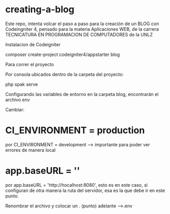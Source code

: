 # creating-a-blog
Este repo, intenta volcar el paso a paso para la creación de un BLOG con Codeingniter 4, pensado para la materia Aplicaciones WEB, de la carrera TECNICATURA EN PROGRAMACION DE COMPUTADORES de la UNLZ

Instalacion de Codeigniter


composer create-project codeigniter4/appstarter blog

Para correr el proyecto

Por consola ubicados dentro de la carpeta del proyecto:

php spak serve

Configurando las variables de entorno en la carpeta blog, encontrarán el archivo env

Cambiar:
# CI_ENVIRONMENT = production 
por
CI_ENVIRONMENT = development --> importante para poder ver errores de manera local

# app.baseURL = ''
por
app.baseURL = 'http://hocalhost:8080', esto es en este caso, si configuran de otra manera la ruta del servidor, esa es la que debe ir en este punto.

Renombrar el archivo y colocar un . (punto) adelante -->.env